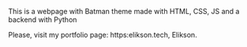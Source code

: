 This is a webpage with Batman theme made with HTML, CSS, JS and a backend with Python

Please, visit my portfolio page: https:elikson.tech, Elikson.
